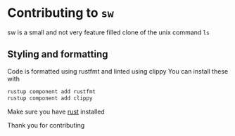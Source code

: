 # Contributing to `sw`

sw is a small and not very feature filled clone of the unix command `ls`

## Styling and formatting

Code is formatted using rustfmt and linted using clippy
You can install these with

```sh
rustup component add rustfmt
rustup component add clippy
```

Make sure you have [rust](https://www.rust-lang.org/tools/install) installed

Thank you for contributing
